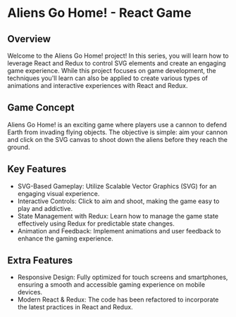 # Aliens Go Home! - React Game

## Overview

Welcome to the Aliens Go Home! project! In this series, you will learn how to leverage React and Redux to control SVG elements and create an engaging game experience. While this project focuses on game development, the techniques you'll learn can also be applied to create various types of animations and interactive experiences with React and Redux.

## Game Concept

Aliens Go Home! is an exciting game where players use a cannon to defend Earth from invading flying objects. The objective is simple: aim your cannon and click on the SVG canvas to shoot down the aliens before they reach the ground.

## Key Features

* SVG-Based Gameplay: Utilize Scalable Vector Graphics (SVG) for an engaging visual experience.
* Interactive Controls: Click to aim and shoot, making the game easy to play and addictive.
* State Management with Redux: Learn how to manage the game state effectively using Redux for predictable state changes.
* Animation and Feedback: Implement animations and user feedback to enhance the gaming experience.

## Extra Features

* Responsive Design: Fully optimized for touch screens and smartphones, ensuring a smooth and accessible gaming experience on mobile devices.
* Modern React & Redux: The code has been refactored to incorporate the latest practices in React and Redux.
